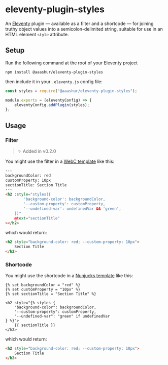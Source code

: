 # eleventy-plugin-styles

An [Eleventy](https://11ty.dev/) plugin — available as a filter and a shortcode — for joining truthy object values into a semicolon-delimited string, suitable for use in an HTML element `style` attribute.

## Setup

Run the following command at the root of your Eleventy project

```shell
npm install @aaashur/eleventy-plugin-styles
```

then include it in your `.eleventy.js` config file:

```javascript
const styles = require("@aaashur/eleventy-plugin-styles");

module.exports = (eleventyConfig) => {
    eleventyConfig.addPlugin(styles);
};
```

## Usage

### Filter

> ✨ Added in v0.2.0

You might use the filter in a [WebC template](https://www.11ty.dev/docs/languages/webc/) like this:

```html
---
backgroundColor: red
customProperty: 10px
sectionTitle: Section Title
---
<h2 :style="styles({
	    'background-color': backgroundColor,
	    '--custom-property': customProperty,
	    '--undefined-var': undefinedVar && 'green',
	})"
	@text="sectionTitle"
></h2>
```

which would return:

```html
<h2 style="background-color: red; --custom-property: 10px">
    Section Title
</h2>
```


### Shortcode

You might use the shortcode in a [Nunjucks template](https://www.11ty.dev/docs/languages/nunjucks/) like this:

```njk
{% set backgroundColor = "red" %}
{% set customProperty = "10px" %}
{% set sectionTitle = "Section Title" %}

<h2 style="{% styles {
    "background-color": backgroundColor,
    "--custom-property": customProperty,
    "--undefined-var": "green" if undefinedVar
} %}">
    {{ sectionTitle }}
</h2>
```

which would return:

```html
<h2 style="background-color: red; --custom-property: 10px">
    Section Title
</h2>
```
